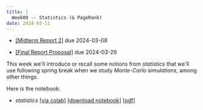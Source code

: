 ```yaml
---
title: |
  Week09 -- Statistics (& PageRank)
date: 2024-03-11
---
```


- [[Midterm Report 2]](/course-assignments/MidRep2--2024-03-15.html) due 2024-03-08

- [[Final Report Proposal]](/course-assignments/FinReport-Proposal.html) due 2024-03-29

This week we'll introduce or recall some notions from *statistics* that we'll use following
spring break when we study *Monte-Carlo simulations*, among other things.

Here is the notebook:

- *statistics*
  [[via colab]](https://colab.research.google.com/github/gmcninch-tufts/2024-Sp-Math087/blob/main/course-content/week09--statistics.ipynb)
  [[download notebook]](/course-content/week09--statistics.ipynb)
  [[pdf]](/course-content/week09--statistics.pdf)

